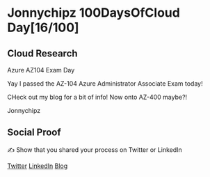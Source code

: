 <!-- This is a template you can use for quick progress days. It removes a lot of the steps we encourage you to share in the longer template 000-DAY-ARTICLE-LONG-TEMPLATE.MD-->

# Jonnychipz 100DaysOfCloud Day[16/100]

## Cloud Research

Azure AZ104 Exam Day

Yay I passed the AZ-104 Azure Administrator Associate Exam today!

CHeck out my blog for a bit of info! Now onto AZ-400 maybe?! 

Jonnychipz

## Social Proof

✍️ Show that you shared your process on Twitter or LinkedIn

[Twitter](https://twitter.com/jonnychipz/status/1303685266473914368)
[LinkedIn](https://www.linkedin.com/posts/japlunn_day16100-100daysofcloud-jonnychipz-activity-6709450955055763456-lP3a)
[Blog](https://jonnychipz.com/2020/09/09/day16-100-100daysofcloud-jonnychipz-az-104-azure-administrator-associate-exam-day/)
